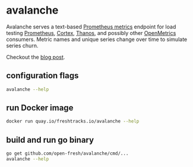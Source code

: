 # avalanche

Avalanche serves a text-based [Prometheus metrics](https://prometheus.io/docs/instrumenting/exposition_formats/) endpoint for load testing [Prometheus](https://prometheus.io/), [Cortex](https://github.com/weaveworks/cortex), [Thanos](https://github.com/improbable-eng/thanos), and possibly other [OpenMetrics](https://github.com/OpenObservability/OpenMetrics) consumers. Metric names and unique series change over time to simulate series churn.

Checkout the [blog post](https://blog.freshtracks.io/load-testing-prometheus-metric-ingestion-5b878711711c).

## configuration flags 
```bash 
avalanche --help
```

## run Docker image

```bash
docker run quay.io/freshtracks.io/avalanche --help
```

## build and run go binary
```bash
go get github.com/open-fresh/avalanche/cmd/...
avalanche --help
```
